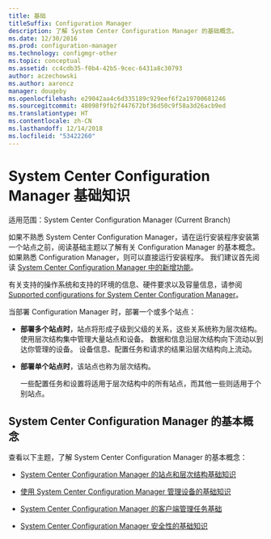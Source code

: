 ```yaml
---
title: 基础
titleSuffix: Configuration Manager
description: 了解 System Center Configuration Manager 的基础概念。
ms.date: 12/30/2016
ms.prod: configuration-manager
ms.technology: configmgr-other
ms.topic: conceptual
ms.assetid: cc4cdb35-f0b4-42b5-9cec-6431a8c30793
author: aczechowski
ms.author: aaroncz
manager: dougeby
ms.openlocfilehash: e29042aa4c6d335189c929eef6f2a19700681246
ms.sourcegitcommit: 48098f9fb2f447672bf36d50c9f58a3d26acb9ed
ms.translationtype: HT
ms.contentlocale: zh-CN
ms.lasthandoff: 12/14/2018
ms.locfileid: "53422260"
---
```

# <a name="fundamentals-of-system-center-configuration-manager"></a>System Center Configuration Manager 基础知识

适用范围：System Center Configuration Manager (Current Branch)

如果不熟悉 System Center Configuration Manager，请在运行安装程序安装第一个站点之前，阅读基础主题以了解有关 Configuration Manager 的基本概念。 如果熟悉 Configuration Manager，则可以直接运行安装程序。 我们建议首先阅读 [System Center Configuration Manager 中的新增功能](/sccm/core/plan-design/changes/what-has-changed-from-configuration-manager-2012)。  

 有关支持的操作系统和支持的环境的信息、硬件要求以及容量信息，请参阅 [Supported configurations for System Center Configuration Manager](../../core/plan-design/configs/supported-configurations.md)。  

 当部署 Configuration Manager 时，部署一个或多个站点：  

- **部署多个站点时**，站点将形成子级到父级的关系，这些关系统称为层次结构。 使用层次结构集中管理大量站点和设备。  数据和信息沿层次结构向下流动以到达你管理的设备。 设备信息、配置任务和请求的结果沿层次结构向上流动。  

- **部署单个站点时**，该站点也称为层次结构。  

  一些配置任务和设置将适用于层次结构中的所有站点，而其他一些则适用于个别站点。  

## <a name="fundamental-concepts-for-system-center-configuration-manager"></a>System Center Configuration Manager 的基本概念
查看以下主题，了解 System Center Configuration Manager 的基本概念：  

-   [System Center Configuration Manager 的站点和层次结构基础知识](../../core/understand/fundamentals-of-sites-and-hierarchies.md)  

-   [使用 System Center Configuration Manager 管理设备的基础知识](../../core/understand/fundamentals-of-managing-devices.md)  

-   [System Center Configuration Manager 的客户端管理任务基础](../../core/understand/fundamentals-of-client-management-tasks.md)  

-   [System Center Configuration Manager 安全性的基础知识](../../core/understand/fundamentals-of-security.md)  
